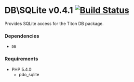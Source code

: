 # DB\SQLite v0.4.1 [![Build Status](https://travis-ci.org/titon/db-sqlite.png)](https://travis-ci.org/titon/db-sqlite) #

Provides SQLite access for the Titon DB package.

### Dependencies ###

* `DB`

### Requirements ###

* PHP 5.4.0
    * pdo_sqlite